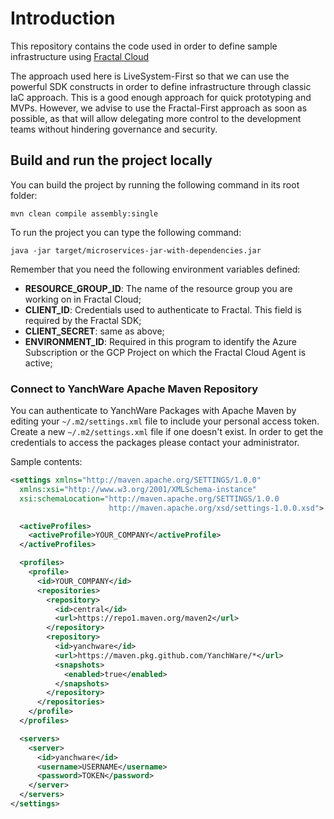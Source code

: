 # Introduction

This repository contains the code used in order to define sample infrastructure using [Fractal Cloud](https://fractal.cloud)

The approach used here is LiveSystem-First so that we can use the powerful SDK constructs in order to define infrastructure through classic IaC approach.
This is a good enough approach for quick prototyping and MVPs.
However, we advise to use the Fractal-First approach as soon as possible, as that will allow delegating more control to the development teams without hindering governance and security.

## Build and run the project locally

You can build the project by running the following command in its root folder:

`mvn clean compile assembly:single`

To run the project you can type the following command:

`java -jar target/microservices-jar-with-dependencies.jar`

Remember that you need the following environment variables defined:

* **RESOURCE_GROUP_ID**: The name of the resource group you are working on in Fractal Cloud;
* **CLIENT_ID**: Credentials used to authenticate to Fractal. This field is required by the Fractal SDK;
* **CLIENT_SECRET**: same as above;
* **ENVIRONMENT_ID**: Required in this program to identify the Azure Subscription or the GCP Project on which the Fractal Cloud Agent is active;

### Connect to YanchWare Apache Maven Repository

You can authenticate to YanchWare Packages with Apache Maven by editing your `~/.m2/settings.xml` file to include your personal access token. Create a new `~/.m2/settings.xml` file if one doesn't exist.
In order to get the credentials to access the packages please contact your administrator.

Sample contents:

```xml
<settings xmlns="http://maven.apache.org/SETTINGS/1.0.0"
  xmlns:xsi="http://www.w3.org/2001/XMLSchema-instance"
  xsi:schemaLocation="http://maven.apache.org/SETTINGS/1.0.0
                      http://maven.apache.org/xsd/settings-1.0.0.xsd">

  <activeProfiles>
    <activeProfile>YOUR_COMPANY</activeProfile>
  </activeProfiles>

  <profiles>
    <profile>
      <id>YOUR_COMPANY</id>
      <repositories>
        <repository>
          <id>central</id>
          <url>https://repo1.maven.org/maven2</url>
        </repository>
        <repository>
          <id>yanchware</id>
          <url>https://maven.pkg.github.com/YanchWare/*</url>
          <snapshots>
            <enabled>true</enabled>
          </snapshots>
        </repository>
      </repositories>
    </profile>
  </profiles>

  <servers>
    <server>
      <id>yanchware</id>
      <username>USERNAME</username>
      <password>TOKEN</password>
    </server>
  </servers>
</settings>
```
